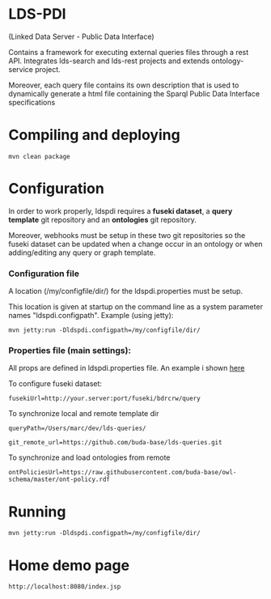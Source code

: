 # LDS-PDI 

(Linked Data Server - Public Data Interface)

Contains a framework for executing external queries files through a rest API. Integrates lds-search and lds-rest projects and extends ontology-service project.

Moreover, each query file contains its own description that is used to dynamically generate a html file containing the Sparql Public Data Interface specifications  

# Compiling and deploying

```
mvn clean package
```
# Configuration

In order to work properly, ldspdi requires a **fuseki dataset**, a **query template** git repository and an **ontologies** git repository.

Moreover, webhooks must be setup in these two git repositories so the fuseki dataset can be updated when a change occur in an ontology or when adding/editing any query or graph template.

### Configuration file

A location (/my/configfile/dir/) for the ldspdi.properties must be setup. 

This location is given at startup on the command line as a system parameter names "ldspdi.configpath". 
Example (using jetty):

`mvn jetty:run -Dldspdi.configpath=/my/configfile/dir/`

### Properties file (main settings):

All props are defined in ldspdi.properties file. An example i shown [here](https://github.com/buda-base/lds-pdi/blob/master/ldspdi.properties.templates)

To configure fuseki dataset: 

`fusekiUrl=http://your.server:port/fuseki/bdrcrw/query`

To synchronize local and remote template dir

`queryPath=/Users/marc/dev/lds-queries/`

`git_remote_url=https://github.com/buda-base/lds-queries.git`

To synchronize and load ontologies from remote

`ontPoliciesUrl=https://raw.githubusercontent.com/buda-base/owl-schema/master/ont-policy.rdf`

# Running

```
mvn jetty:run -Dldspdi.configpath=/my/configfile/dir/
```
# Home demo page
```
http://localhost:8080/index.jsp
```

